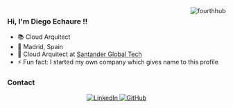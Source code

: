 

<img align="right" src="https://github-readme-stats.vercel.app/api?username=fourthhub&hide=[%22stars%22]&show_icons=true" alt="fourthhub" /> 

### Hi, I'm Diego Echaure !!
- 📚 Cloud Arquitect
- 🏡 Madrid, Spain
- 🏢 Cloud Arquitect at [Santander Global Tech](hhttps://santanderglobaltech.com/)
- ⚡ Fun fact: I started my own company which gives name to this profile
### Contact
<div align="center">
    <a href="https://linkedin.com/in/diego-echaure-campo/" target="_blank">
        <img src=https://img.shields.io/badge/linkedin-%231E77B5.svg?&style=for-the-badge&logo=linkedin&logoColor=white alt=LinkedIn style="margin-bottom: 5px;" />
    </a> 
    <a href="https://github.com/fourthhub" target="_blank">
        <img src=https://img.shields.io/badge/github-%2324292e.svg?&style=for-the-badge&logo=github&logoColor=white alt=GitHub style="margin-bottom: 5px;" />
    </a>
</div>

